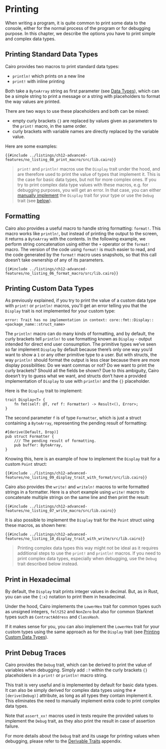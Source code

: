 # Printing

When writing a program, it is quite common to print some data to the console, either for the normal process of the program or for debugging purpose. In this chapter, we describe the options you have to print simple and complex data types.

## Printing Standard Data Types

Cairo provides two macros to print standard data types:

- `println!` which prints on a new line
- `print!` with inline printing

Both take a `ByteArray` string as first parameter (see [Data Types][byte array]), which can be a simple string to print a message or a string with placeholders to format the way values are printed.

There are two ways to use these placeholders and both can be mixed:

- empty curly brackets `{}` are replaced by values given as parameters to the `print!` macro, in the same order.
- curly brackets with variable names are directly replaced by the variable value.

Here are some examples:

```cairo
{{#include ../listings/ch12-advanced-features/no_listing_08_print_macro/src/lib.cairo}}
```

> `print!` and `println!` macros use the `Display` trait under the hood, and are therefore used to print the value of types that implement it. This is the case for basic data types, but not for more complex ones. If you try to print complex data type values with these macros, e.g. for debugging purposes, you will get an error. In that case, you can either [manually implement][print with display] the `Display` trait for your type or use the `Debug` trait (see [below][print with debug]).

[byte array]: ./ch02-02-data-types.md#byte-array-strings
[print with display]: ./ch12-08-printing.md#printing-custom-data-types
[print with debug]: ./ch12-08-printing.md#print-debug-traces

## Formatting

Cairo also provides a useful macro to handle string formatting: `format!`. This macro works like `println!`, but instead of printing the output to the screen, it returns a `ByteArray` with the contents. In the following example, we perform string concatenation using either the `+` operator or the
`format!` macro. The version of the code using `format!` is much easier to read, and the code generated by the `format!` macro uses snapshots, so that this call doesn’t take ownership of any of its parameters.

```cairo
{{#include ../listings/ch12-advanced-features/no_listing_06_format_macro/src/lib.cairo}}
```

## Printing Custom Data Types

As previously explained, if you try to print the value of a custom data type with `print!` or `println!` macros, you'll get an error telling you that the `Display` trait is not implemented for your custom type:

```shell
error: Trait has no implementation in context: core::fmt::Display::<package_name::struct_name>
```

The `println!` macro can do many kinds of formatting, and by default, the curly brackets tell `println!` to use formatting known as `Display` - output intended for direct end user consumption. The primitive types we’ve seen so far implement `Display` by default because there’s only one way you’d want to show a `1` or any other primitive type to a user. But with structs, the way `println!` should format the output is less clear because there are more display possibilities: Do we want commas or not? Do we want to print the curly brackets? Should all the fields be shown? Due to this ambiguity, Cairo doesn’t try to guess what we want, and structs don’t have a provided implementation of `Display` to use with `println!` and the `{}` placeholder.

Here is the `Display` trait to implement:

```cairo,noplayground
trait Display<T> {
    fn fmt(self: @T, ref f: Formatter) -> Result<(), Error>;
}
```

The second parameter `f` is of type `Formatter`, which is just a struct containing a `ByteArray`, representing the pending result of formatting:

```cairo,noplayground
#[derive(Default, Drop)]
pub struct Formatter {
    /// The pending result of formatting.
    pub buffer: ByteArray,
}
```

Knowing this, here is an example of how to implement the `Display` trait for a custom `Point` struct:

```cairo
{{#include ../listings/ch12-advanced-features/no_listing_09_display_trait_with_format/src/lib.cairo}}
```

Cairo also provides the `write!` and `writeln!` macros to write formatted strings in a formatter.
Here is a short example using `write!` macro to concatenate multiple strings on the same line and then print the result:

```cairo
{{#include ../listings/ch12-advanced-features/no_listing_07_write_macro/src/lib.cairo}}
```

It is also possible to implement the `Display` trait for the `Point` struct using these macros, as shown here:

```cairo
{{#include ../listings/ch12-advanced-features/no_listing_10_display_trait_with_write/src/lib.cairo}}
```

> Printing complex data types this way might not be ideal as it requires additional steps to use the `print!` and `println!` macros. If you need to print complex data types, especially when debugging, use the `Debug` trait described below instead.

## Print in Hexadecimal

By default, the `Display` trait prints integer values in decimal. But, as in Rust, you can use the `{:x}` notation to print them in hexadecimal.

Under the hood, Cairo implements the `LowerHex` trait for common types such as unsigned integers, `felt252` and `NonZero` but also for common Starknet types such as `ContractAddress` and `ClassHash`.

If it makes sense for you, you can also implement the `LowerHex` trait for your custom types using the same approach as for the `Display` trait (see [Printing Custom Data Types][print with display]).

## Print Debug Traces

Cairo provides the `Debug` trait, which can be derived to print the value of variables when debugging. Simply add `:?` within the curly brackets `{}` placeholders in a `print!` or `println!` macro string.

This trait is very useful and is implemented by default for basic data types. It can also be simply derived for complex data types using the `#[derive(Debug)]` attribute, as long as all types they contain implement it. This eliminates the need to manually implement extra code to print complex data types.

Note that `assert_xx!` macros used in tests require the provided values to implement the `Debug` trait, as they also print the result in case of assertion failure.

For more details about the `Debug` trait and its usage for printing values when debugging, please refer to the [Derivable Traits][debug trait] appendix.

[debug trait]: ./appendix-03-derivable-traits.md#debug-trait-for-printing-and-debugging
